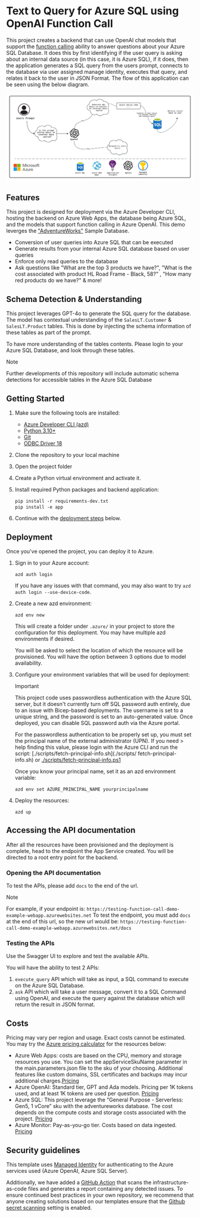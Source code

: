 # Text to Query for Azure SQL using OpenAI Function Call

This project creates a backend that can use OpenAI chat models that support the [function calling](https://platform.openai.com/docs/guides/function-calling) ability to answer questions about your Azure SQL Database.
It does this by first identifying if the user query is asking about an internal data source (in this case, it is Azure SQL), if it does, then the application generates a SQL query from the users prompt, connects to the database via user assigned manage identity, executes that query, and relates it back to the user in JSON Format. The flow of this application can be seen using the below diagram.

![Diagramn of application flow](docs/screenshot_chat.png)

## Features

This project is designed for deployment via the Azure Developer CLI, hosting the backend on Azure Web Apps, the database being Azure SQL, and the models that support function calling in Azure OpenAI. This demo leverges the ["AdventureWorks"](https://learn.microsoft.com/en-us/sql/samples/adventureworks-install-configure?view=sql-server-ver16&tabs=ssms) Sample Database.

* Conversion of user queries into Azure SQL that can be executed
* Generate results from your internal Azure SQL database based on user queries
* Enforce only read queries to the database
* Ask questions like "What are the top 3 products we have?", "What is the cost associated with product HL Road Frame - Black, 58?" , "How many red products do we have?" & more!

## Schema Detection & Understanding

This project leverages GPT-4o to generate the SQL query for the database. The model has contextual understanding of the `SalesLT.Customer` & `SalesLT.Product` tables. This is done by injecting the schema information of these tables as part of the prompt.

To have more understanding of the tables contents. Please login to your Azure SQL Database, and look through these tables.

> [!NOTE]
> Further developments of this repository will include automatic schema detections for accessible tables in the Azure SQL Database

## Getting Started

1. Make sure the following tools are installed:

    * [Azure Developer CLI (azd)](https://aka.ms/install-azd)
    * [Python 3.10+](https://www.python.org/downloads/)
    * [Git](https://git-scm.com/downloads)
    * [ODBC Driver 18](https://learn.microsoft.com/en-us/sql/connect/odbc/download-odbc-driver-for-sql-server?view=sql-server-ver16)

2. Clone the repository to your local machine

3. Open the project folder

4. Create a Python virtual environment and activate it.

5. Install required Python packages and backend application:

    ```shell
    pip install -r requirements-dev.txt
    pip install -e app
    ```

6. Continue with the [deployment steps](#deployment) below.

## Deployment

Once you've opened the project, you can deploy it to Azure.

1. Sign in to your Azure account:

    ```shell
    azd auth login
    ```

    If you have any issues with that command, you may also want to try `azd auth login --use-device-code`.

2. Create a new azd environment:

    ```shell
    azd env new
    ```

    This will create a folder under `.azure/` in your project to store the configuration for this deployment. You may have multiple azd environments if desired.

    You will be asked to select the location of which the resource will be provisioned. You will have the option between 3 options due to model availability.

3. Configure your environment variables that will be used for deployment:

    > [!IMPORTANT]
    > This project code uses passwordless authentication with the Azure SQL server, but it doesn't currently turn off SQL password auth entirely, due to an issue with Bicep-based deployments. The username is set to a unique string, and the password is set to an auto-generated value. Once deployed, you can disable SQL password auth via the Azure portal.

    For the passwordless authentication to be properly set up, you must set the principal name of the external administrator (UPN). If you need > help finding this value, please login with the Azure CLI and run the script: [./scripts/fetch-principal-info.sh](./scripts/ fetch-principal-info.sh) or [./scripts/fetch-principal-info.ps1](scripts/fetch-principal-info.ps1)

    Once you know your principal name, set it as an azd environment variable:

    ```shell
    azd env set AZURE_PRINCIPAL_NAME yourprincipalname
    ```

4. Deploy the resources:

    ```shell
    azd up
    ```

## Accessing the API documentation

After all the resources have been provisioned and the deployment is complete, head to the endpoint the App Service created.
You will be directed to a root entry point for the backend.

### Opening the API documentation

To test the APIs, please add `docs` to the end of the url.

> [!NOTE]
> For example, if your endpoint is: `https://testing-function-call-demo-example-webapp.azurewebsites.net`
> To test the endpoint, you must add `docs` at the end of this url, so the new url would be:
> `https://testing-function-call-demo-example-webapp.azurewebsites.net/docs`

### Testing the APIs

Use the Swagger UI to explore and test the available APIs.

You will have the ability to test 2 APIs:

1) `execute_query` API which will take as input, a SQL command to execute on the Azure SQL Database.
2) `ask` API which will take a user message, convert it to a SQL Command using OpenAI, and execute the query against the database which will return the result in JSON format.

## Costs

Pricing may vary per region and usage. Exact costs cannot be estimated.
You may try the [Azure pricing calculator](https://azure.microsoft.com/pricing/calculator/) for the resources below:

* Azure Web Apps: costs are based on the CPU, memory and storage resources you use. You can set the appServiceSkuName parameter in the main.parameters.json file to the sku of your choosing. Additional features like custom domains, SSL certificates and backups may incur additional charges.[Pricing](https://azure.microsoft.com/en-us/pricing/details/app-service/windows/)
* Azure OpenAI: Standard tier, GPT and Ada models. Pricing per 1K tokens used, and at least 1K tokens are used per question. [Pricing](https://azure.microsoft.com/pricing/details/cognitive-services/openai-service/)
* Azure SQL: This project leverage the “General Purpose - Serverless: Gen5, 1 vCore” sku with the adventureworks database. The cost depends on the compute costs and storage costs associated with the project. [Pricing](https://azure.microsoft.com/en-us/pricing/details/azure-sql-database/single/)
* Azure Monitor: Pay-as-you-go tier. Costs based on data ingested. [Pricing](https://azure.microsoft.com/pricing/details/monitor/)

## Security guidelines

This template uses [Managed Identity](https://learn.microsoft.com/entra/identity/managed-identities-azure-resources/overview) for authenticating to the Azure services used (Azure OpenAI, Azure SQL Server).

Additionally, we have added a [GitHub Action](https://github.com/microsoft/security-devops-action) that scans the infrastructure-as-code files and generates a report containing any detected issues. To ensure continued best practices in your own repository, we recommend that anyone creating solutions based on our templates ensure that the [Github secret scanning](https://docs.github.com/code-security/secret-scanning/about-secret-scanning) setting is enabled.
